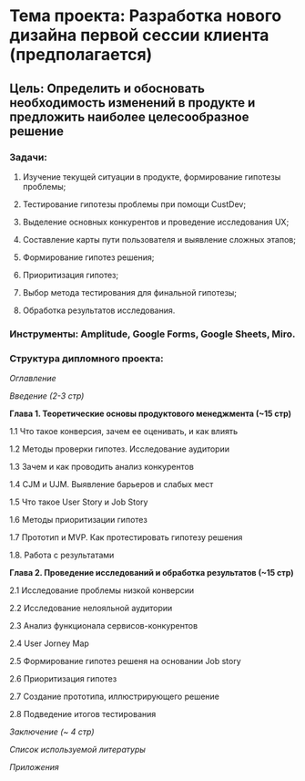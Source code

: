 # **Тема проекта**: Разработка нового дизайна первой сессии клиента (предполагается)
## **Цель**: Определить и обосновать необходимость изменений в продукте и предложить наиболее целесообразное решение

### **Задачи**:   

1. Изучение текущей ситуации в продукте, формирование гипотезы проблемы;

2. Тестирование гипотезы проблемы при помощи CustDev;

3. Выделение основных конкурентов и проведение исследования UX;

4. Составление карты пути пользователя и выявление сложных этапов;

5. Формирование гипотез решения;  

6. Приоритизация гипотез;

7. Выбор метода тестирования для финальной гипотезы;

8. Обработка результатов исследования.

### **Инструменты**: Amplitude, Google Forms, Google Sheets, Miro.

### **Структура дипломного проекта**:   

_Оглавление_  

_Введение (2-3 стр)_ 

**Глава 1. Теоретические основы продуктового менеджмента (~15 стр)**  

1.1 Что такое конверсия, зачем ее оценивать, и как влиять  

1.2 Методы проверки гипотез. Исследование аудитории

1.3 Зачем и как проводить анализ конкурентов

1.4 CJM и UJM. Выявление барьеров и слабых мест

1.5 Что такое User Story и Job Story

1.6 Методы приоритизации гипотез

1.7 Прототип и MVP. Как протестировать гипотезу решения

1.8. Работа с результатами

**Глава 2. Проведение исследований и обработка результатов (~15 стр)**  

2.1 Исследование проблемы низкой конверсии  

2.2 Исследование нелояльной аудитории

2.3 Анализ функционала сервисов-конкурентов

2.4 User Jorney Map

2.5 Формирование гипотез решеня на основании Job story

2.6 Приоритизация гипотез

2.7 Создание прототипа, иллюстрирующего решение

2.8 Подведение итогов тестирования

_Заключение (~ 4 стр)_ 

_Список используемой литературы_ 

_Приложения_